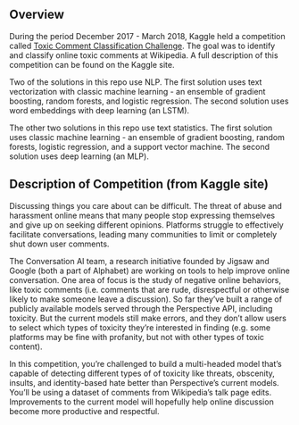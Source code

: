 ## Overview

During the period December 2017 - March 2018, Kaggle held a competition called [Toxic Comment Classification Challenge](https://www.kaggle.com/c/jigsaw-toxic-comment-classification-challenge/overview). The goal was to identify and classify online toxic comments at Wikipedia. A full description of this competition can be found on the Kaggle site.

Two of the solutions in this repo use NLP. The first solution uses text vectorization with classic machine learning - an ensemble of gradient boosting, random forests, and logistic regression. The second solution uses word embeddings with deep learning (an LSTM). 

The other two solutions in this repo use text statistics. The first solution uses classic machine learning - an ensemble of gradient boosting, random forests, logistic regression, and a support vector machine. The second solution uses deep learning (an MLP). 

## Description of Competition (from Kaggle site)

Discussing things you care about can be difficult. The threat of abuse and harassment online means that many people stop expressing themselves and give up on seeking different opinions. Platforms struggle to effectively facilitate conversations, leading many communities to limit or completely shut down user comments.

The Conversation AI team, a research initiative founded by Jigsaw and Google (both a part of Alphabet) are working on tools to help improve online conversation. One area of focus is the study of negative online behaviors, like toxic comments (i.e. comments that are rude, disrespectful or otherwise likely to make someone leave a discussion). So far they’ve built a range of publicly available models served through the Perspective API, including toxicity. But the current models still make errors, and they don’t allow users to select which types of toxicity they’re interested in finding (e.g. some platforms may be fine with profanity, but not with other types of toxic content).

In this competition, you’re challenged to build a multi-headed model that’s capable of detecting different types of of toxicity like threats, obscenity, insults, and identity-based hate better than Perspective’s current models. You’ll be using a dataset of comments from Wikipedia’s talk page edits. Improvements to the current model will hopefully help online discussion become more productive and respectful.

